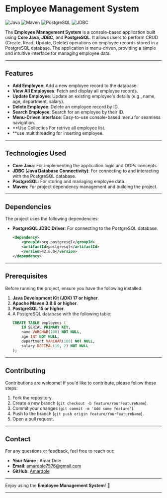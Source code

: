 # Employee Management System

![Java](https://img.shields.io/badge/Java-17-blue)
![Maven](https://img.shields.io/badge/Maven-3.8.6-red)
![PostgreSQL](https://img.shields.io/badge/PostgreSQL-15-green)
![JDBC](https://img.shields.io/badge/JDBC-4.2-orange)

The **Employee Management System** is a console-based application built using **Core Java**, **JDBC**, and **PostgreSQL**. It allows users to perform CRUD (Create, Read, Update, Delete) operations on employee records stored in a PostgreSQL database. The application is menu-driven, providing a simple and intuitive interface for managing employee data.

---

## Features

- **Add Employee**: Add a new employee record to the database.
- **View All Employees**: Fetch and display all employee records.
- **Update Employee**: Update an existing employee's details (e.g., name, age, department, salary).
- **Delete Employee**: Delete an employee record by ID.
- **Search Employee**: Search for an employee by their ID.
- **Menu-Driven Interface**: Easy-to-use console-based menu for seamless navigation.
- **Use Collectios For retrive all employee list.
- **use multithreading for inserting employee.

---

## Technologies Used

- **Core Java**: For implementing the application logic and OOPs concepts.
- **JDBC (Java Database Connectivity)**: For connecting to and interacting with the PostgreSQL database.
- **PostgreSQL**: For storing and managing employee data.
- **Maven**: For project dependency management and building the project.

---

## Dependencies

The project uses the following dependencies:

- **PostgreSQL JDBC Driver**: For connecting to the PostgreSQL database.
  ```xml
  <dependency>
      <groupId>org.postgresql</groupId>
      <artifactId>postgresql</artifactId>
      <version>42.6.0</version>
  </dependency>
  ```

---

## Prerequisites

Before running the project, ensure you have the following installed:

1. **Java Development Kit (JDK) 17 or higher**.
2. **Apache Maven 3.8.6 or higher**.
3. **PostgreSQL 15 or higher**.
4. A PostgreSQL database with the following table:
   ```sql
   CREATE TABLE employees (
       id SERIAL PRIMARY KEY,
       name VARCHAR(100) NOT NULL,
       age INT NOT NULL,
       department VARCHAR(100) NOT NULL,
       salary DECIMAL(10, 2) NOT NULL
   );
   ```

---

## Contributing

Contributions are welcome! If you'd like to contribute, please follow these steps:

1. Fork the repository.
2. Create a new branch (`git checkout -b feature/YourFeatureName`).
3. Commit your changes (`git commit -m 'Add some feature'`).
4. Push to the branch (`git push origin feature/YourFeatureName`).
5. Open a pull request.

---

## Contact

For any questions or feedback, feel free to reach out:

- **Your Name** : Amar Dole 
- **Email**: amardole7576@gmail.com  
- **GitHub**: [Amardole](https://github.com/Amardole)

---

Enjoy using the **Employee Management System**! 🚀

---




